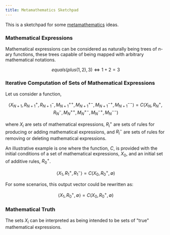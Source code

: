 ```yaml
---
title: Metamathematics Sketchpad
---
```


This is a sketchpad for some [metamathematics](https://en.wikipedia.org/wiki/Metamathematics) ideas.

### Mathematical Expressions

Mathematical expressions can be considered as naturally being trees of $n$-ary functions, these trees capable of being mapped with arbitrary mathematical notations.

$$ equals(plus(1, 2), 3) \Leftrightarrow 1 + 2 = 3 $$

### Iterative Computation of Sets of Mathematical Expressions

Let us consider a function,

$$ \left< X_{N+1}, R_{N+1}^{+}, R_{N+1}^{-}, M_{N+1}^{++}, M_{N+1}^{+-}, M_{N+1}^{-+}, M_{N+1}^{--} \right> = C \left( X_{N}, R_{N}^{+}, R_{N}^{-}, M_{N}^{++}, M_{N}^{+-}, M_{N}^{-+}, M_{N}^{--} \right) $$

where $X_{i}$ are sets of mathematical expressions, $R_{i}^{+}$ are sets of rules for producing or adding mathematical expressions, and $R_{i}^{-}$ are sets of rules for removing or deleting mathematical expressions.

An illustrative example is one where the function, $C$, is provided with the initial conditions of a set of mathematical expressions, $X_{0}$, and an initial set of additive rules, $R_{0}^{+}$.

$$ \left< X_{1}, R_{1}^{+}, R_{1}^{-} \right> = C \left( X_{0}, R_{0}^{+}, \emptyset \right) $$

For some scenarios, this output vector could be rewritten as:

$$ \left< X_{1}, R_{0}^{+}, \emptyset \right> = C \left( X_{0}, R_{0}^{+}, \emptyset \right) $$

### Mathematical Truth

The sets $X_{i}$ can be interpreted as being intended to be sets of "true" mathematical expressions.
